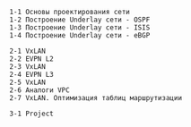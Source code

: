     1-1 Основы проектирования сети
    1-2 Построение Underlay сети - OSPF
    1-3 Построение Underlay сети - ISIS
    1-4 Построение Underlay сети - eBGP
	
    2-1 VxLAN
    2-2 EVPN L2
    2-3 VxLAN
    2-4 EVPN L3
    2-5 VxLAN
    2-6 Аналоги VPC
    2-7 VxLAN. Оптимизация таблиц маршрутизации
	
    3-1 Project
